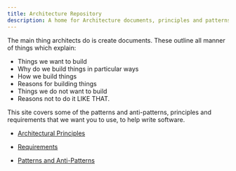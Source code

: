 ```yaml
---
title: Architecture Repository
description: A home for Architecture documents, principles and patterns
---
```


The main thing architects do is create documents. These outline all manner of things which explain:

* Things we want to build
* Why do we build things in particular ways
* How we build things
* Reasons for building things
* Things we do not want to build
* Reasons not to do it LIKE THAT.

This site covers some of the patterns and anti-patterns, principles and requirements that we want you to use, to help write software.

* [Architectural Principles](xref:Architectural-Principles)

* [Requirements](xref:Requirements)

* [Patterns and Anti-Patterns](xref:Patterns-And-Anti-Patterns)
